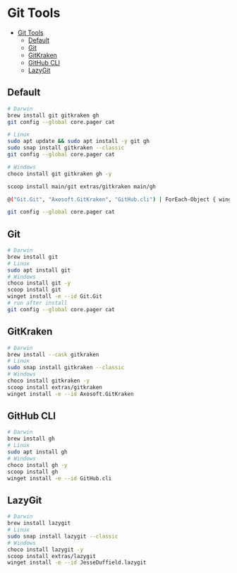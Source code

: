 # Git Tools

- [Git Tools](#git-tools)
  - [Default](#default)
  - [Git](#git)
  - [GitKraken](#gitkraken)
  - [GitHub CLI](#github-cli)
  - [LazyGit](#lazygit)

## Default

```bash
# Darwin
brew install git gitkraken gh
git config --global core.pager cat

# Linux
sudo apt update && sudo apt install -y git gh
sudo snap install gitkraken --classic
git config --global core.pager cat

# Windows
choco install git gitkraken gh -y

scoop install main/git extras/gitkraken main/gh

@("Git.Git", "Axosoft.GitKraken", "GitHub.cli") | ForEach-Object { winget install -e --id $_ }

git config --global core.pager cat
```

## Git

```bash
# Darwin
brew install git
# Linux
sudo apt install git
# Windows
choco install git -y
scoop install git
winget install -e --id Git.Git
# run after install
git config --global core.pager cat
```

## GitKraken

```bash
# Darwin
brew install --cask gitkraken
# Linux
sudo snap install gitkraken --classic
# Windows
choco install gitkraken -y
scoop install extras/gitkraken
winget install -e --id Axosoft.GitKraken
```

## GitHub CLI

```bash
# Darwin
brew install gh
# Linux
sudo apt install gh
# Windows
choco install gh -y
scoop install gh
winget install -e --id GitHub.cli
```

## LazyGit

```bash
# Darwin
brew install lazygit
# Linux
sudo snap install lazygit --classic
# Windows
choco install lazygit -y
scoop install extras/lazygit
winget install -e --id JesseDuffield.lazygit
```
